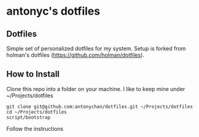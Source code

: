 # antonyc's dotfiles

## Dotfiles
Simple set of personalized dotfiles for my system. Setup is forked from holman's dotfiles (https://github.com/holman/dotfiles).

## How to Install
Clone this repo into a folder on your machine. I like to keep mine under ~/Projects/dotfiles
```
git clone git@github.com:antonychan/dotfiles.git ~/Projects/dotfiles
cd ~/Projects/dotfiles
script/bootstrap
```

Follow the instructions
